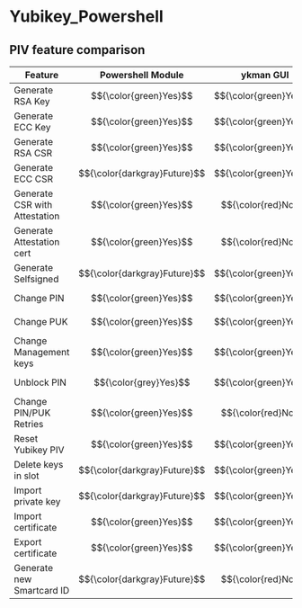 # Yubikey_Powershell


## PIV feature comparison
| Feature | Powershell Module | ykman GUI | ykman CLI | yubico-piv-tool |
| --- | --- | --- | --- | --- |
| Generate RSA Key | $${\color{green}Yes}$$ | $${\color{green}Yes}$$ | $${\color{green}Yes}$$ | $${\color{green}Yes}$$ |
| Generate ECC Key | $${\color{green}Yes}$$ | $${\color{green}Yes}$$ | $${\color{green}Yes}$$ | $${\color{green}Yes}$$ |
| Generate RSA CSR | $${\color{green}Yes}$$ | $${\color{green}Yes}$$ | $${\color{green}Yes}$$ | $${\color{green}Yes}$$ |
| Generate ECC CSR | $${\color{darkgray}Future}$$ | $${\color{green}Yes}$$ | $${\color{green}Yes}$$ | $${\color{green}Yes}$$ |
| Generate CSR with Attestation | $${\color{green}Yes}$$ | $${\color{red}No}$$ | $${\color{red}No}$$ | $${\color{green}Yes}$$ |
| Generate Attestation cert | $${\color{green}Yes}$$ | $${\color{red}No}$$ | $${\color{green}Yes}$$ | $${\color{green}Yes}$$ |
| Generate Selfsigned | $${\color{darkgray}Future}$$ | $${\color{green}Yes}$$ | $${\color{green}Yes}$$ | $${\color{green}Yes}$$ |
| Change PIN | $${\color{green}Yes}$$ | $${\color{green}Yes}$$ | $${\color{green}Yes}$$ | $${\color{green}Yes}$$ |
| Change PUK | $${\color{green}Yes}$$ | $${\color{green}Yes}$$ | $${\color{green}Yes}$$ | $${\color{green}Yes}$$ |
| Change Management keys | $${\color{green}Yes}$$ | $${\color{green}Yes}$$ | $${\color{green}Yes}$$ | $${\color{green}Yes}$$ |
| Unblock PIN | $${\color{grey}Yes}$$ | $${\color{green}Yes}$$ | $${\color{green}Yes}$$ | $${\color{green}Yes}$$ |
| Change PIN/PUK Retries | $${\color{green}Yes}$$ | $${\color{red}No}$$ | $${\color{green}Yes}$$ | $${\color{red}No}$$ |
| Reset Yubikey PIV | $${\color{green}Yes}$$ | $${\color{green}Yes}$$ | $${\color{green}Yes}$$ | $${\color{green}Yes}$$ |
| Delete keys in slot | $${\color{darkgray}Future}$$ | $${\color{green}Yes}$$ | $${\color{green}Yes}$$ | $${\color{green}Yes}$$ |
| Import private key | $${\color{darkgray}Future}$$ | $${\color{green}Yes}$$ | $${\color{green}Yes}$$ | $${\color{green}Yes}$$ |
| Import certificate | $${\color{green}Yes}$$ | $${\color{green}Yes}$$ | $${\color{green}Yes}$$ | $${\color{green}Yes}$$ |
| Export certificate | $${\color{green}Yes}$$ | $${\color{green}Yes}$$ | $${\color{green}Yes}$$ | $${\color{green}Yes}$$ |
| Generate new Smartcard ID | $${\color{darkgray}Future}$$ | $${\color{red}No}$$ | $${\color{green}Yes}$$ | $${\color{green}Yes}$$ |




